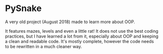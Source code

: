 # PySnake
A very old project (August 2018) made to learn more about OOP.

It features mazes, levels and even a little rat! It does not use the best coding practices, but I have learned a lot from it, especially about OOP and keeping a clean and readable code. It's mostly complete, however the code needs to be rewritten in a much cleaner way.
